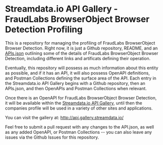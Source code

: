 # Streamdata.io API Gallery - FraudLabs BrowserObject Browser Detection Profiling
This is a repository for managing the profiling of FraudLabs BrowserObject Browser Detection. Right now, it is just a Github repository, README, and an [APIs.json](apis.md) outlining some of the details of FraudLabs BrowserObject Browser Detection, including different links and artificats defining their operation.

Eventually, this repository will possess as much information about this entity as possible, and if it has an API, it will also possess OpenAPI definitions, and Postman Collections defining the surface area of the API. Each entry in the Streamdata.io API Gallery begins with a Github repository, then an APIs.json, and then OpenAPIs and Postman Collections when relevant.

Once there is an OpenAPI for FraudLabs BrowserObject Browser Detection, it will be available within the [Streamdata.io API Gallery](http://api.gallery.streamdata.io/), until then the companies profile will be used in a variety of other sites and applications.

You can visit the gallery at: http://api.gallery.streamdata.io/

Feel free to submit a pull request with any changes to the API.json, as well as any added OpenAPI, or Postman Collections -- you can also leave any issues via the Github Issues for this repository.
